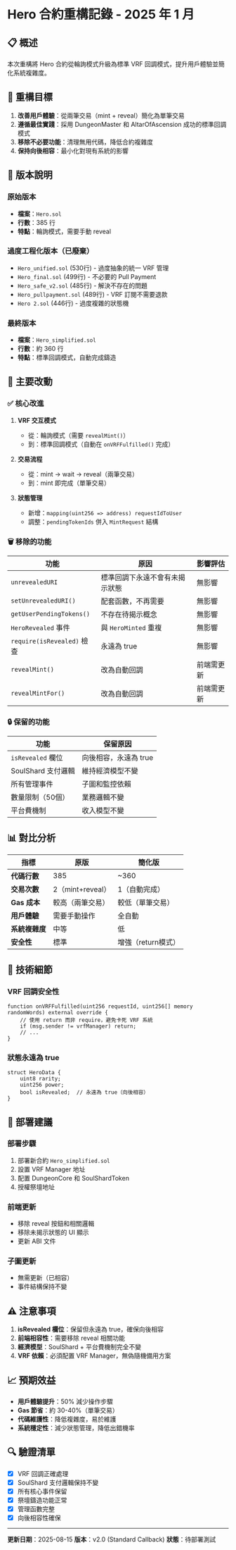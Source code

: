 # Hero 合約重構記錄 - 2025 年 1 月

## 📋 概述

本次重構將 Hero 合約從輪詢模式升級為標準 VRF 回調模式，提升用戶體驗並簡化系統複雜度。

## 🎯 重構目標

1. **改善用戶體驗**：從兩筆交易（mint + reveal）簡化為單筆交易
2. **遵循最佳實踐**：採用 DungeonMaster 和 AltarOfAscension 成功的標準回調模式
3. **移除不必要功能**：清理無用代碼，降低合約複雜度
4. **保持向後相容**：最小化對現有系統的影響

## 📁 版本說明

### 原始版本
- **檔案**：`Hero.sol`
- **行數**：385 行
- **特點**：輪詢模式，需要手動 reveal

### 過度工程化版本（已廢棄）
- `Hero_unified.sol` (530行) - 過度抽象的統一 VRF 管理
- `Hero_final.sol` (499行) - 不必要的 Pull Payment
- `Hero_safe_v2.sol` (485行) - 解決不存在的問題
- `Hero_pullpayment.sol` (489行) - VRF 訂閱不需要退款
- `Hero 2.sol` (446行) - 過度複雜的狀態機

### 最終版本
- **檔案**：`Hero_simplified.sol`
- **行數**：約 360 行
- **特點**：標準回調模式，自動完成鑄造

## 🔄 主要改動

### ✅ 核心改進

1. **VRF 交互模式**
   - 從：輪詢模式（需要 `revealMint()`）
   - 到：標準回調模式（自動在 `onVRFFulfilled()` 完成）

2. **交易流程**
   - 從：mint → wait → reveal（兩筆交易）
   - 到：mint 即完成（單筆交易）

3. **狀態管理**
   - 新增：`mapping(uint256 => address) requestIdToUser`
   - 調整：`pendingTokenIds` 併入 `MintRequest` 結構

### 🗑️ 移除的功能

| 功能 | 原因 | 影響評估 |
|------|------|----------|
| `unrevealedURI` | 標準回調下永遠不會有未揭示狀態 | 無影響 |
| `setUnrevealedURI()` | 配套函數，不再需要 | 無影響 |
| `getUserPendingTokens()` | 不存在待揭示概念 | 無影響 |
| `HeroRevealed` 事件 | 與 `HeroMinted` 重複 | 無影響 |
| `require(isRevealed)` 檢查 | 永遠為 true | 無影響 |
| `revealMint()` | 改為自動回調 | 前端需更新 |
| `revealMintFor()` | 改為自動回調 | 前端需更新 |

### 🔒 保留的功能

| 功能 | 保留原因 |
|------|----------|
| `isRevealed` 欄位 | 向後相容，永遠為 true |
| SoulShard 支付邏輯 | 維持經濟模型不變 |
| 所有管理事件 | 子圖和監控依賴 |
| 數量限制（50個） | 業務邏輯不變 |
| 平台費機制 | 收入模型不變 |

## 📊 對比分析

| 指標 | 原版 | 簡化版 |
|------|------|--------|
| **代碼行數** | 385 | ~360 |
| **交易次數** | 2（mint+reveal） | 1（自動完成） |
| **Gas 成本** | 較高（兩筆交易） | 較低（單筆交易） |
| **用戶體驗** | 需要手動操作 | 全自動 |
| **系統複雜度** | 中等 | 低 |
| **安全性** | 標準 | 增強（return模式） |

## 🔧 技術細節

### VRF 回調安全性
```solidity
function onVRFFulfilled(uint256 requestId, uint256[] memory randomWords) external override {
    // 使用 return 而非 require，避免卡死 VRF 系統
    if (msg.sender != vrfManager) return;
    // ...
}
```

### 狀態永遠為 true
```solidity
struct HeroData {
    uint8 rarity;
    uint256 power;
    bool isRevealed;  // 永遠為 true（向後相容）
}
```

## 🚀 部署建議

### 部署步驟
1. 部署新合約 `Hero_simplified.sol`
2. 設置 VRF Manager 地址
3. 配置 DungeonCore 和 SoulShardToken
4. 授權祭壇地址

### 前端更新
- 移除 reveal 按鈕和相關邏輯
- 移除未揭示狀態的 UI 顯示
- 更新 ABI 文件

### 子圖更新
- 無需更新（已相容）
- 事件結構保持不變

## ⚠️ 注意事項

1. **isRevealed 欄位**：保留但永遠為 true，確保向後相容
2. **前端相容性**：需要移除 reveal 相關功能
3. **經濟模型**：SoulShard + 平台費機制完全不變
4. **VRF 依賴**：必須配置 VRF Manager，無偽隨機備用方案

## 📈 預期效益

- **用戶體驗提升**：50% 減少操作步驟
- **Gas 節省**：約 30-40%（單筆交易）
- **代碼維護性**：降低複雜度，易於維護
- **系統穩定性**：減少狀態管理，降低出錯機率

## 🔍 驗證清單

- [x] VRF 回調正確處理
- [x] SoulShard 支付邏輯保持不變
- [x] 所有核心事件保留
- [x] 祭壇鑄造功能正常
- [x] 管理函數完整
- [x] 向後相容性確保

---

**更新日期**：2025-08-15
**版本**：v2.0 (Standard Callback)
**狀態**：待部署測試